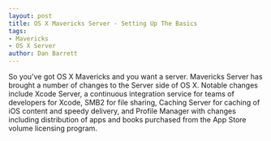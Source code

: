 ```yaml
---
layout: post
title: OS X Mavericks Server - Setting Up The Basics
tags:
- Mavericks
- OS X Server
author: Dan Barrett
---
```


So you've got OS X Mavericks and you want a server.  Mavericks Server has brought a number of changes to the Server side of OS X.  Notable changes include Xcode Server, a continuous integration service for teams of developers for Xcode, SMB2 for file sharing, Caching Server for caching of iOS content and speedy delivery, and Profile Manager with changes including distribution of apps and books purchased from the App Store volume licensing program.